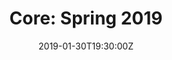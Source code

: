 ---
title: "Core: Spring 2019"
linktitle: "Core: Spring 2019"

# Summarize the Group's content for this semester
summary: >-
  This semester we focused on polishing the material from Fall 2018 and re-introduced
  Reinforcement Learning to our teaching stack.

location: "HEC 119"
date: "2019-01-30T19:30:00Z"
frequency: 1

draft: false

# DO NOT EDIT BELOW THIS LINE ----------
toc: true
weight: 999942

menu_name: core_sp19

menu:
  core_sp19:
    weight: 1
  groups:
    parent: Core
    indentifier: core_sp19

user_groups:
  - sp19-core-director
  - sp19-core-coordinator
---